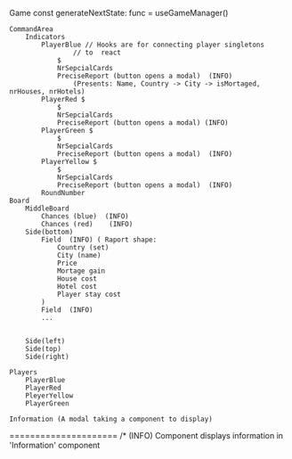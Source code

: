 Game
    const generateNextState: func = useGameManager()

    CommandArea
        Indicators
            PlayerBlue // Hooks are for connecting player singletons 
                    // to  react
                $
                NrSepcialCards
                PreciseReport (button opens a modal)  (INFO)
                    (Presents: Name, Country -> City -> isMortaged, nrHouses, nrHotels)
            PlayerRed $
                $
                NrSepcialCards
                PreciseReport (button opens a modal) (INFO)
            PlayerGreen $
                $
                NrSepcialCards
                PreciseReport (button opens a modal)  (INFO)
            PlayerYellow $
                $
                NrSepcialCards
                PreciseReport (button opens a modal)  (INFO)
            RoundNumber
    Board
        MiddleBoard
            Chances (blue)  (INFO)
            Chances (red)    (INFO)
        Side(bottom)
            Field  (INFO) ( Raport shape:
                Country (set)
                City (name)
                Price
                Mortage gain
                House cost
                Hotel cost
                Player stay cost
            )
            Field  (INFO)
            ...


        Side(left)
        Side(top)
        Side(right)

    Players
        PlayerBlue
        PlayerRed
        PleyerYellow
        PlayerGreen

    Information (A modal taking a component to display)






=====================
/*  (INFO) Component displays information in 'Information' component